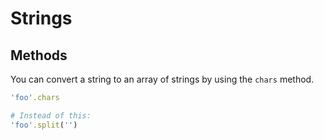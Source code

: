 Strings
=======

Methods
-------

You can convert a string to an array of strings by using the `chars` method.

```ruby
'foo'.chars

# Instead of this:
'foo'.split('')
```
